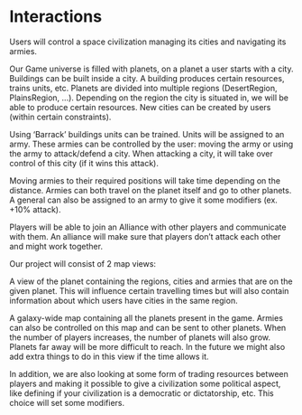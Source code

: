 # Interactions

Users will control a space civilization managing its cities and navigating its armies.   

Our Game universe is filled with planets, on a planet a user starts with a city. Buildings can be built inside a city. A building produces certain resources, trains units, etc. Planets are divided into multiple regions (DesertRegion, PlainsRegion, ...). Depending on the region the city is situated in, we will be able to produce certain resources. New cities can be created by users (within certain constraints).   

Using ‘Barrack’ buildings units can be trained. Units will be assigned to an army. These armies can be controlled by the user: moving the army or using the army to attack/defend a city. When attacking a city, it will take over control of this city (if it wins this attack).   

Moving armies to their required positions will take time depending on the distance. Armies can both travel on the planet itself and go to other planets. A general can also be assigned to an army to give it some modifiers (ex. +10% attack).   

Players will be able to join an Alliance with other players and communicate with them. An alliance will make sure that players don’t attack each other and might work together.  

Our project will consist of 2 map views:  

A view of the planet containing the regions, cities and armies that are on the given planet. This will influence certain travelling times but will also contain information about which users have cities in the same region.  

A galaxy-wide map containing all the planets present in the game. Armies can also be controlled on this map and can be sent to other planets. When the number of players increases, the number of planets will also grow. Planets far away will be more difficult to reach. In the future we might also add extra things to do in this view if the time allows it. 

 

In addition, we are also looking at some form of trading resources between players and making it possible to give a civilization some political aspect, like defining if your civilization is a democratic or dictatorship, etc. This choice will set some modifiers.  